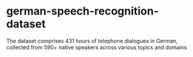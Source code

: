 # german-speech-recognition-dataset
The dataset comprises 431 hours of telephone dialogues in German, collected from 590+ native speakers across various topics and domains
